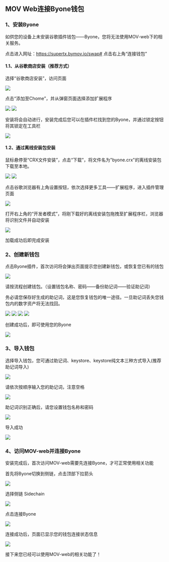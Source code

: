 ## MOV Web连接Byone钱包

### 1、安装Byone
如供您的设备上未安装谷歌插件钱包——Byone，您将无法使用MOV-web下的相关服务。

点击进入网址：https://supertx.bymov.io/swap#
点击右上角“连接钱包”

#### 1.1、从谷歌商店安装（推荐方式）

选择“谷歌商店安装”，访问页面

![](../images/web-connect/web-connect1.png)

点击“添加至Chome”，并从弹窗页面选择添加扩展程序

![](../images/web-connect/web-connect2.png)
![](../images/web-connect/web-connect3.png)

安装将会自动进行，安装完成后您可以在插件栏找到您的Byone，并通过锁定按钮将其锁定在工具栏

![](../images/web-connect/web-connect4.png)

#### 1.2、通过离线安装包安装

鼠标悬停至“CRX文件安装”，点击“下载”，将文件名为"byone.crx"的离线安装包下载至本地。 

![](../images/web-connect/web-connect5.png)
![](../images/web-connect/web-connect6.png)

点击谷歌浏览器有上角设置按钮，依次选择更多工具——扩展程序，进入插件管理页面

![](../images/web-connect/web-connect23.png)

打开右上角的“开发者模式”，将刚下载好的离线安装包拖拽至扩展程序栏，浏览器将识别文件并自动安装

![](../images/web-connect/web-connect7.png)

加载成功后即完成安装

### 2、创建新钱包

点击Byone插件，首次访问将会弹出页面提示您创建新钱包，或恢复您已有的钱包

![](../images/web-connect/web-connect8.png)

请按流程创建钱包。（设置钱包名称、密码——备份助记词——验证助记词）

务必请您保存好生成的助记词，这是您恢复钱包的唯一途径。一旦助记词丢失您钱包内的数字资产将无法找回。

![](../images/web-connect/web-connect9.png)
![](../images/web-connect/web-connect10.png)
![](../images/web-connect/web-connect11.png)
![](../images/web-connect/web-connect12.png)

创建成功后，即可使用您的Byone

![](../images/web-connect/web-connect14.png)

### 3、导入钱包

选择导入钱包，您可通过助记词、keystore、keystore纯文本三种方式导入(推荐助记词导入)

![](../images/web-connect/web-connect13.png)

请依次按顺序输入您的助记词，注意空格

![](../images/web-connect/web-connect16.png)

助记词识别正确后，请您设置钱包名称和密码

![](../images/web-connect/web-connect17.png)

导入成功

![](../images/web-connect/web-connect18.png)

### 4、访问MOV-web并连接Byone

安装完成后，首次访问MOV-web需要先连接Byone，才可正常使用相关功能

首先将Byone切换到侧链，点击顶部下拉箭头

![](../images/web-connect/web-connect19.png)

选择侧链 Sidechain

![](../images/web-connect/web-connect20.png)

点击连接Byone

![](../images/web-connect/web-connect21.png)

连接成功后，页面已显示您的钱包连接状态信息

![](../images/web-connect/web-connect22.png)

接下来您已经可以使用MOV-web的相关功能了！
